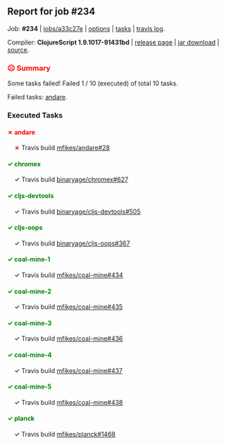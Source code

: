 ## Report for job #234

Job: **#234** | [jobs/a33c27e](https://github.com/cljs-oss/canary/commit/a33c27e5725106abcdb464ca69ee6af3bc8821f0) | [options](options.edn) | [tasks](tasks.edn) | [travis log](https://travis-ci.org/cljs-oss/canary/builds/334431259).

Compiler: **ClojureScript 1.9.1017-91431bd** | [release page](https://github.com/cljs-oss/canary/releases/tag/r1.9.1017-91431bd) | [jar download](https://github.com/cljs-oss/canary/releases/download/r1.9.1017-91431bd/clojurescript-1.9.1017-91431bd.jar) | [source](https://github.com/clojure/clojurescript/commit/91431bd556f7a11db59319fcc082737a448f651e).

### <b style='color:red'>☹ Summary</b>

Some tasks failed! Failed 1 / 10 (executed) of total 10 tasks.

Failed tasks: [andare](#-andare).

### Executed Tasks

#### <b style='color:red'>&#x2717; andare</b>
&nbsp;&nbsp;&nbsp;&nbsp;<b style='color:red'>&#x2717;</b> Travis build [mfikes/andare#28](https://travis-ci.org/mfikes/andare/builds/334432256)<br>

#### <b style='color:green'>&#x2713; chromex</b>
&nbsp;&nbsp;&nbsp;&nbsp;<b style='color:green'>&#x2713;</b> Travis build [binaryage/chromex#627](https://travis-ci.org/binaryage/chromex/builds/334432259)<br>

#### <b style='color:green'>&#x2713; cljs-devtools</b>
&nbsp;&nbsp;&nbsp;&nbsp;<b style='color:green'>&#x2713;</b> Travis build [binaryage/cljs-devtools#505](https://travis-ci.org/binaryage/cljs-devtools/builds/334432263)<br>

#### <b style='color:green'>&#x2713; cljs-oops</b>
&nbsp;&nbsp;&nbsp;&nbsp;<b style='color:green'>&#x2713;</b> Travis build [binaryage/cljs-oops#367](https://travis-ci.org/binaryage/cljs-oops/builds/334432265)<br>

#### <b style='color:green'>&#x2713; coal-mine-1</b>
&nbsp;&nbsp;&nbsp;&nbsp;<b style='color:green'>&#x2713;</b> Travis build [mfikes/coal-mine#434](https://travis-ci.org/mfikes/coal-mine/builds/334432277)<br>

#### <b style='color:green'>&#x2713; coal-mine-2</b>
&nbsp;&nbsp;&nbsp;&nbsp;<b style='color:green'>&#x2713;</b> Travis build [mfikes/coal-mine#435](https://travis-ci.org/mfikes/coal-mine/builds/334432279)<br>

#### <b style='color:green'>&#x2713; coal-mine-3</b>
&nbsp;&nbsp;&nbsp;&nbsp;<b style='color:green'>&#x2713;</b> Travis build [mfikes/coal-mine#436](https://travis-ci.org/mfikes/coal-mine/builds/334432283)<br>

#### <b style='color:green'>&#x2713; coal-mine-4</b>
&nbsp;&nbsp;&nbsp;&nbsp;<b style='color:green'>&#x2713;</b> Travis build [mfikes/coal-mine#437](https://travis-ci.org/mfikes/coal-mine/builds/334432288)<br>

#### <b style='color:green'>&#x2713; coal-mine-5</b>
&nbsp;&nbsp;&nbsp;&nbsp;<b style='color:green'>&#x2713;</b> Travis build [mfikes/coal-mine#438](https://travis-ci.org/mfikes/coal-mine/builds/334432294)<br>

#### <b style='color:green'>&#x2713; planck</b>
&nbsp;&nbsp;&nbsp;&nbsp;<b style='color:green'>&#x2713;</b> Travis build [mfikes/planck#1468](https://travis-ci.org/mfikes/planck/builds/334432296)<br>